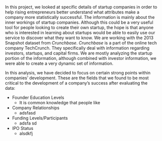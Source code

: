 In this project, we looked at specific details of startup companies ­­­­in order to help rising
entrepreneurs better understand what attributes make a company more statistically successful.
The information is mainly about the inner workings of startup companies. Although this could
be a very useful tool for people looking to create their own startup, the hope is that
anyone who is interested in learning about startups would be able to easily use our service
to discover what they want to know. We are working with the 2013 Snapshot dataset from _Crunchbase_.
_Crunchbase_ is a part of the online tech company TechCrunch. They specifically deal with information
regarding investors, startups, and capital firms. We are mostly analyzing the startup
portion of the information, although combined with investor information, we were able to create a
very dynamic set of information.

In this analysis, we have decided to focus on certain strong points within companies’ development.
These are the fields that we found to be most critical to the development of a company’s success
after evaluating the data:

- Founder Education Levels
  - It is common knowledge that people like
- Company Relationships
  - adsfasd
- Funding Levels/Participants
  - adsfa sd
- IPO Status
  - alsdkfj
